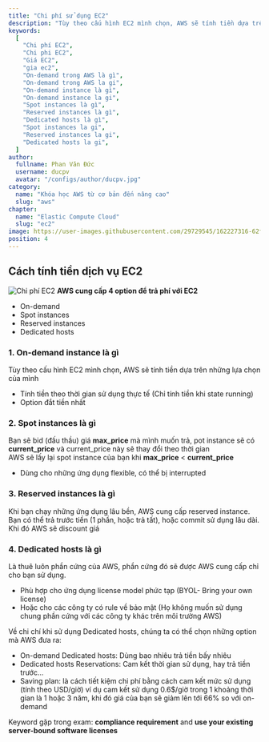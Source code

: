 ```yaml
---
title: "Chi phí sử dụng EC2"
description: "Tùy theo cấu hình EC2 mình chọn, AWS sẽ tính tiền dựa trên những lựa chọn của mình. Khi bạn chạy những ứng dụng lâu bền, AWS cung cấp reserved instance. Bạn có thể trả trước tiền (1 phần, hoặc trả tất), hoặc commit sử dụng lâu dài. Khi đó AWS sẽ discount giá"
keywords:
  [
    "Chi phí EC2",
    "Chi phi EC2",
    "Giá EC2",
    "gia ec2",
    "On-demand trong AWS là gì",
    "On-demand trong AWS la gi",
    "On-demand instance là gì",
    "On-demand instance la gi",
    "Spot instances là gì",
    "Reserved instances là gì",
    "Dedicated hosts là gì",
    "Spot instances la gi",
    "Reserved instances la gi",
    "Dedicated hosts la gi",
  ]
author:
  fullname: Phan Văn Đức
  username: ducpv
  avatar: "/configs/author/ducpv.jpg"
category:
  name: "Khóa học AWS từ cơ bản đến nâng cao"
  slug: "aws"
chapter:
  name: "Elastic Compute Cloud"
  slug: "ec2"
image: https://user-images.githubusercontent.com/29729545/162227316-62f67100-d142-4a64-9c78-8f15b94143ac.png
position: 4
---
```


## Cách tính tiền dịch vụ EC2
![Chi phí EC2](https://user-images.githubusercontent.com/29729545/162227316-62f67100-d142-4a64-9c78-8f15b94143ac.png)
**AWS cung cấp 4 option để trả phí với EC2**

- On-demand
- Spot instances
- Reserved instances
- Dedicated hosts

### 1. On-demand instance là gì

Tùy theo cấu hình EC2 mình chọn, AWS sẽ tính tiền dựa trên những lựa chọn của mình

- Tính tiền theo thời gian sử dụng thực tế (Chỉ tính tiền khi state running)
- Option đắt tiền nhất

### 2. Spot instances là gì

Bạn sẽ bid (đấu thầu) giá **max_price** mà mình muốn trả, pot instance sẽ có **current_price** và current_price này sẽ thay đổi theo thời gian <br /> AWS sẽ lấy lại spot instance của bạn khi **max_price** < **current_price**

- Dùng cho những ứng dụng flexible, có thể bị interrupted

### 3. Reserved instances là gì

Khi bạn chạy những ứng dụng lâu bền, AWS cung cấp reserved instance. Bạn có thể trả trước tiền (1 phần, hoặc trả tất), hoặc commit sử dụng lâu dài. Khi đó AWS sẽ discount giá

### 4. Dedicated hosts là gì

Là thuê luôn phần cứng của AWS, phần cứng đó sẽ được AWS cung cấp chỉ cho bạn sử dụng.

- Phù hợp cho ứng dụng license model phức tạp (BYOL- Bring your own license)
- Hoặc cho các công ty có rule về bảo mật (Họ không muốn sử dụng chung phần cứng với các công ty khác trên môi trường AWS)

Về chi chí khi sử dụng Dedicated hosts, chúng ta có thể chọn những option mà AWS đưa ra:

- On-demand Dedicated hosts: Dùng bao nhiêu trả tiền bấy nhiêu
- Dedicated hosts Reservations: Cam kết thời gian sử dụng, hay trả tiền trước...
- Saving plan: là cách tiết kiệm chi phí bằng cách cam kết mức sử dụng (tính theo USD/giờ) ví dụ cam kết sử dụng 0.6$/giờ trong 1 khoảng thời gian là 1 hoặc 3 năm, khi đó giá của bạn sẽ giảm lên tới 66% so với on-demand

Keyword gặp trong exam: **compliance requirement** and **use your existing server-bound software licenses**
